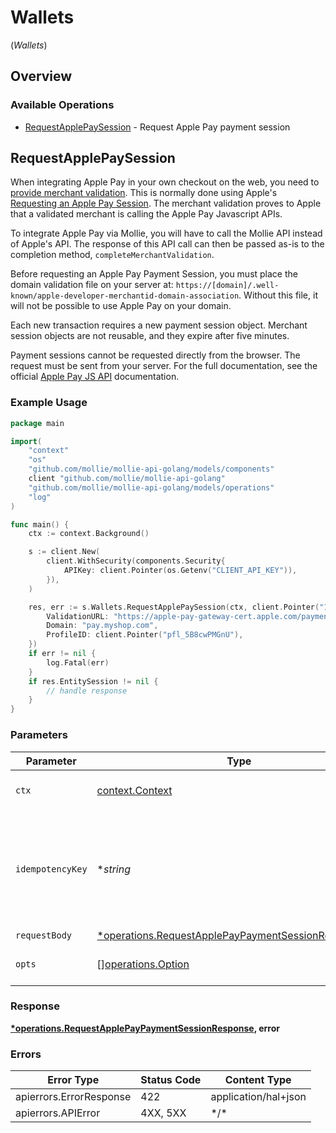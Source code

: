 # Wallets
(*Wallets*)

## Overview

### Available Operations

* [RequestApplePaySession](#requestapplepaysession) - Request Apple Pay payment session

## RequestApplePaySession

When integrating Apple Pay in your own checkout on the web, you need to
[provide merchant validation](https://developer.apple.com/documentation/apple_pay_on_the_web/apple_pay_js_api/providing_merchant_validation).
This is normally done using Apple's
[Requesting an Apple Pay Session](https://developer.apple.com/documentation/apple_pay_on_the_web/apple_pay_js_api/requesting_an_apple_pay_payment_session).
The merchant validation proves to Apple that a validated merchant is calling the Apple Pay Javascript APIs.

To integrate Apple Pay via Mollie, you will have to call the Mollie API instead of Apple's API. The response of this
API call can then be passed as-is to the completion method, `completeMerchantValidation`.

Before requesting an Apple Pay Payment Session, you must place the domain validation file on your server at:
`https://[domain]/.well-known/apple-developer-merchantid-domain-association`. Without this file, it will not be
possible to use Apple Pay on your domain.

Each new transaction requires a new payment session object. Merchant session objects are not reusable, and they
expire after five minutes.

Payment sessions cannot be requested directly from the browser. The request must be sent from your server. For the
full documentation, see the official
[Apple Pay JS API](https://developer.apple.com/documentation/apple_pay_on_the_web/apple_pay_js_api) documentation.

### Example Usage

<!-- UsageSnippet language="go" operationID="request-apple-pay-payment-session" method="post" path="/wallets/applepay/sessions" -->
```go
package main

import(
	"context"
	"os"
	"github.com/mollie/mollie-api-golang/models/components"
	client "github.com/mollie/mollie-api-golang"
	"github.com/mollie/mollie-api-golang/models/operations"
	"log"
)

func main() {
    ctx := context.Background()

    s := client.New(
        client.WithSecurity(components.Security{
            APIKey: client.Pointer(os.Getenv("CLIENT_API_KEY")),
        }),
    )

    res, err := s.Wallets.RequestApplePaySession(ctx, client.Pointer("123e4567-e89b-12d3-a456-426"), &operations.RequestApplePayPaymentSessionRequestBody{
        ValidationURL: "https://apple-pay-gateway-cert.apple.com/paymentservices/paymentSession",
        Domain: "pay.myshop.com",
        ProfileID: client.Pointer("pfl_5B8cwPMGnU"),
    })
    if err != nil {
        log.Fatal(err)
    }
    if res.EntitySession != nil {
        // handle response
    }
}
```

### Parameters

| Parameter                                                                                                                   | Type                                                                                                                        | Required                                                                                                                    | Description                                                                                                                 | Example                                                                                                                     |
| --------------------------------------------------------------------------------------------------------------------------- | --------------------------------------------------------------------------------------------------------------------------- | --------------------------------------------------------------------------------------------------------------------------- | --------------------------------------------------------------------------------------------------------------------------- | --------------------------------------------------------------------------------------------------------------------------- |
| `ctx`                                                                                                                       | [context.Context](https://pkg.go.dev/context#Context)                                                                       | :heavy_check_mark:                                                                                                          | The context to use for the request.                                                                                         |                                                                                                                             |
| `idempotencyKey`                                                                                                            | **string*                                                                                                                   | :heavy_minus_sign:                                                                                                          | A unique key to ensure idempotent requests. This key should be a UUID v4 string.                                            | 123e4567-e89b-12d3-a456-426                                                                                                 |
| `requestBody`                                                                                                               | [*operations.RequestApplePayPaymentSessionRequestBody](../../models/operations/requestapplepaypaymentsessionrequestbody.md) | :heavy_minus_sign:                                                                                                          | N/A                                                                                                                         |                                                                                                                             |
| `opts`                                                                                                                      | [][operations.Option](../../models/operations/option.md)                                                                    | :heavy_minus_sign:                                                                                                          | The options for this request.                                                                                               |                                                                                                                             |

### Response

**[*operations.RequestApplePayPaymentSessionResponse](../../models/operations/requestapplepaypaymentsessionresponse.md), error**

### Errors

| Error Type              | Status Code             | Content Type            |
| ----------------------- | ----------------------- | ----------------------- |
| apierrors.ErrorResponse | 422                     | application/hal+json    |
| apierrors.APIError      | 4XX, 5XX                | \*/\*                   |